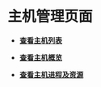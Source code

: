 # 主机管理页面<a name="admin_guide_000050"></a>

-   **[查看主机列表](查看主机列表.md)**  

-   **[查看主机概览](查看主机概览.md)**  

-   **[查看主机进程及资源](查看主机进程及资源.md)**  


